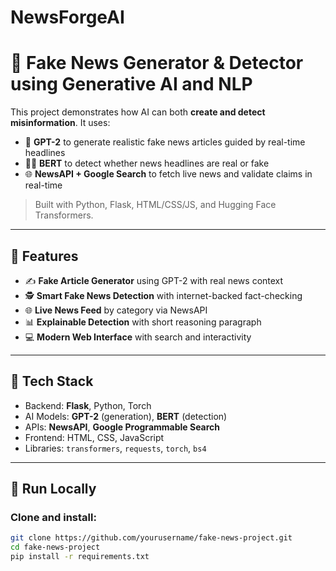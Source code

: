 # NewsForgeAI
# 📰 Fake News Generator & Detector using Generative AI and NLP

This project demonstrates how AI can both **create and detect misinformation**. It uses:
- 🤖 **GPT-2** to generate realistic fake news articles guided by real-time headlines
- 🕵️‍♂️ **BERT** to detect whether news headlines are real or fake
- 🌐 **NewsAPI + Google Search** to fetch live news and validate claims in real-time

> Built with Python, Flask, HTML/CSS/JS, and Hugging Face Transformers.

---

## 🚀 Features

- ✍️ **Fake Article Generator** using GPT-2 with real news context
- 🕵️ **Smart Fake News Detection** with internet-backed fact-checking
- 🌐 **Live News Feed** by category via NewsAPI
- 📊 **Explainable Detection** with short reasoning paragraph
- 💻 **Modern Web Interface** with search and interactivity

---

## 🧰 Tech Stack

- Backend: **Flask**, Python, Torch
- AI Models: **GPT-2** (generation), **BERT** (detection)
- APIs: **NewsAPI**, **Google Programmable Search**
- Frontend: HTML, CSS, JavaScript
- Libraries: `transformers`, `requests`, `torch`, `bs4`

---

## 🧪 Run Locally

### Clone and install:

```bash
git clone https://github.com/yourusername/fake-news-project.git
cd fake-news-project
pip install -r requirements.txt

